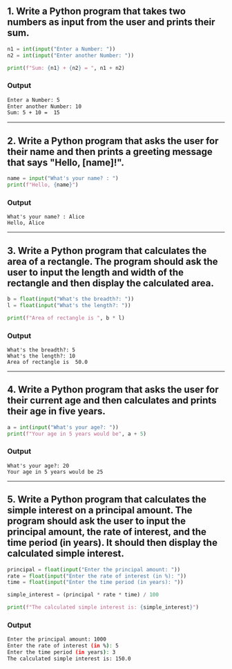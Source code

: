 ## 1. Write a Python program that takes two numbers as input from the user and prints their sum.

```python
n1 = int(input("Enter a Number: "))
n2 = int(input("Enter another Number: "))

print(f"Sum: {n1} + {n2} = ", n1 + n2)
```
### Output

```bash
Enter a Number: 5
Enter another Number: 10
Sum: 5 + 10 =  15
```

---

## 2. Write a Python program that asks the user for their name and then prints a greeting message that says "Hello, [name]!".

```python
name = input("What's your name? : ")
print(f"Hello, {name}")
```
### Output

```
What's your name? : Alice
Hello, Alice
```

---

## 3. Write a Python program that calculates the area of a rectangle. The program should ask the user to input the length and width of the rectangle and then display the calculated area.

```python
b = float(input("What's the breadth?: "))
l = float(input("What's the length?: "))

print(f"Area of rectangle is ", b * l)
```
### Output

```
What's the breadth?: 5
What's the length?: 10
Area of rectangle is  50.0
```

---

## 4. Write a Python program that asks the user for their current age and then calculates and prints their age in five years.

```python
a = int(input("What's your age?: "))
print(f"Your age in 5 years would be", a + 5)
```
### Output

```
What's your age?: 20
Your age in 5 years would be 25
```

---

## 5. Write a Python program that calculates the simple interest on a principal amount. The program should ask the user to input the principal amount, the rate of interest, and the time period (in years). It should then display the calculated simple interest.

```python
principal = float(input("Enter the principal amount: "))
rate = float(input("Enter the rate of interest (in %): "))
time = float(input("Enter the time period (in years): "))

simple_interest = (principal * rate * time) / 100

print(f"The calculated simple interest is: {simple_interest}")
```
### Output

```bash
Enter the principal amount: 1000
Enter the rate of interest (in %): 5
Enter the time period (in years): 3
The calculated simple interest is: 150.0
```
